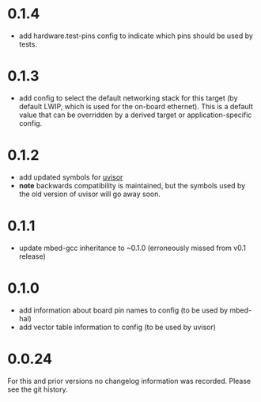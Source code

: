 # 0.1.4
 * add hardware.test-pins config to indicate which pins should be used by
   tests.

# 0.1.3
 * add config to select the default networking stack for this target (by
   default LWIP, which is used for the on-board ethernet). This is a default
   value that can be overridden by a derived target or application-specific
   config.

# 0.1.2
 * add updated symbols for [uvisor](https://github.com/armmbed/uvisor)
 * **note** backwards compatibility is maintained, but the symbols used by the
   old version of uvisor will go away soon.

# 0.1.1
 * update mbed-gcc inheritance to ~0.1.0 (erroneously missed from v0.1 release)

# 0.1.0
 * add information about board pin names to config (to be used by mbed-hal)
 * add vector table information to config (to be used by uvisor)

# 0.0.24
For this and prior versions no changelog information was recorded. Please see
the git history.
